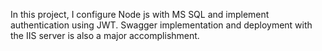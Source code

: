 In this project, I configure Node js with MS SQL and implement authentication using JWT.
Swagger implementation and deployment with the IIS server is also a major accomplishment.
